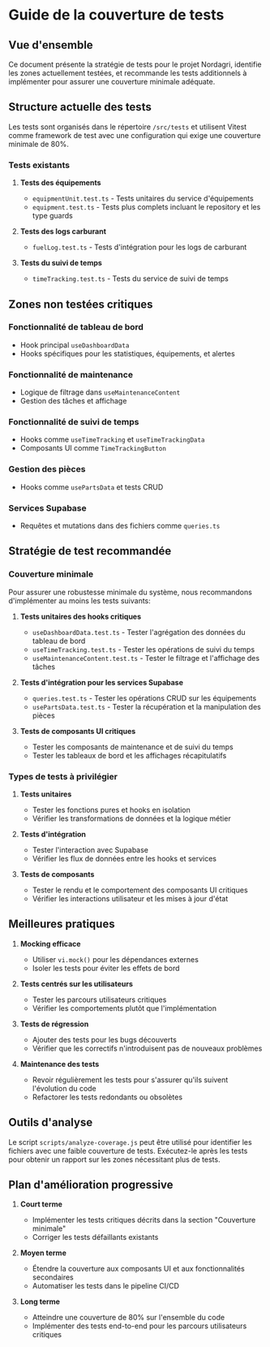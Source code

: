 
# Guide de la couverture de tests

## Vue d'ensemble
Ce document présente la stratégie de tests pour le projet Nordagri, identifie les zones actuellement testées, et recommande les tests additionnels à implémenter pour assurer une couverture minimale adéquate.

## Structure actuelle des tests
Les tests sont organisés dans le répertoire `/src/tests` et utilisent Vitest comme framework de test avec une configuration qui exige une couverture minimale de 80%.

### Tests existants
1. **Tests des équipements**
   - `equipmentUnit.test.ts` - Tests unitaires du service d'équipements
   - `equipment.test.ts` - Tests plus complets incluant le repository et les type guards

2. **Tests des logs carburant**
   - `fuelLog.test.ts` - Tests d'intégration pour les logs de carburant

3. **Tests du suivi de temps**
   - `timeTracking.test.ts` - Tests du service de suivi de temps

## Zones non testées critiques

### Fonctionnalité de tableau de bord
- Hook principal `useDashboardData`
- Hooks spécifiques pour les statistiques, équipements, et alertes

### Fonctionnalité de maintenance
- Logique de filtrage dans `useMaintenanceContent`
- Gestion des tâches et affichage

### Fonctionnalité de suivi de temps
- Hooks comme `useTimeTracking` et `useTimeTrackingData`
- Composants UI comme `TimeTrackingButton`

### Gestion des pièces
- Hooks comme `usePartsData` et tests CRUD

### Services Supabase
- Requêtes et mutations dans des fichiers comme `queries.ts`

## Stratégie de test recommandée

### Couverture minimale

Pour assurer une robustesse minimale du système, nous recommandons d'implémenter au moins les tests suivants:

1. **Tests unitaires des hooks critiques**
   - `useDashboardData.test.ts` - Tester l'agrégation des données du tableau de bord
   - `useTimeTracking.test.ts` - Tester les opérations de suivi du temps
   - `useMaintenanceContent.test.ts` - Tester le filtrage et l'affichage des tâches

2. **Tests d'intégration pour les services Supabase**
   - `queries.test.ts` - Tester les opérations CRUD sur les équipements
   - `usePartsData.test.ts` - Tester la récupération et la manipulation des pièces

3. **Tests de composants UI critiques**
   - Tester les composants de maintenance et de suivi du temps
   - Tester les tableaux de bord et les affichages récapitulatifs

### Types de tests à privilégier

1. **Tests unitaires**
   - Tester les fonctions pures et hooks en isolation
   - Vérifier les transformations de données et la logique métier

2. **Tests d'intégration**
   - Tester l'interaction avec Supabase
   - Vérifier les flux de données entre les hooks et services

3. **Tests de composants**
   - Tester le rendu et le comportement des composants UI critiques
   - Vérifier les interactions utilisateur et les mises à jour d'état

## Meilleures pratiques

1. **Mocking efficace**
   - Utiliser `vi.mock()` pour les dépendances externes
   - Isoler les tests pour éviter les effets de bord

2. **Tests centrés sur les utilisateurs**
   - Tester les parcours utilisateurs critiques
   - Vérifier les comportements plutôt que l'implémentation

3. **Tests de régression**
   - Ajouter des tests pour les bugs découverts
   - Vérifier que les correctifs n'introduisent pas de nouveaux problèmes

4. **Maintenance des tests**
   - Revoir régulièrement les tests pour s'assurer qu'ils suivent l'évolution du code
   - Refactorer les tests redondants ou obsolètes

## Outils d'analyse

Le script `scripts/analyze-coverage.js` peut être utilisé pour identifier les fichiers avec une faible couverture de tests. Exécutez-le après les tests pour obtenir un rapport sur les zones nécessitant plus de tests.

## Plan d'amélioration progressive

1. **Court terme**
   - Implémenter les tests critiques décrits dans la section "Couverture minimale"
   - Corriger les tests défaillants existants

2. **Moyen terme**
   - Étendre la couverture aux composants UI et aux fonctionnalités secondaires
   - Automatiser les tests dans le pipeline CI/CD

3. **Long terme**
   - Atteindre une couverture de 80% sur l'ensemble du code
   - Implémenter des tests end-to-end pour les parcours utilisateurs critiques
